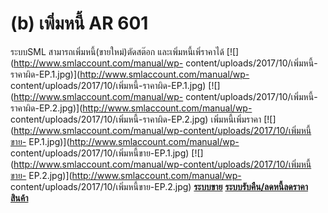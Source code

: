 # (b)	เพิ่มหนี้ AR  601

ระบบSML สามารถเพิ่มหนี้(ขายใหม่)ตัดสต๊อก และเพิ่มหนี้เพิ่ราคาได้
[![](http://www.smlaccount.com/manual/wp-
content/uploads/2017/10/เพิ่มหนี้-ราคาผิด-EP.1.jpg)](http://www.smlaccount.com/manual/wp-
content/uploads/2017/10/เพิ่มหนี้-ราคาผิด-EP.1.jpg)
[![](http://www.smlaccount.com/manual/wp-
content/uploads/2017/10/เพิ่มหนี้-ราคาผิด-EP.2.jpg)](http://www.smlaccount.com/manual/wp-
content/uploads/2017/10/เพิ่มหนี้-ราคาผิด-EP.2.jpg) เพิ่มหนี้เพิ่มราคา
[![](http://www.smlaccount.com/manual/wp-content/uploads/2017/10/เพิ่มหนี้ขาย-
EP.1.jpg)](http://www.smlaccount.com/manual/wp-
content/uploads/2017/10/เพิ่มหนี้ขาย-EP.1.jpg)
[![](http://www.smlaccount.com/manual/wp-content/uploads/2017/10/เพิ่มหนี้ขาย-
EP.2.jpg)](http://www.smlaccount.com/manual/wp-
content/uploads/2017/10/เพิ่มหนี้ขาย-EP.2.jpg)
[**ระบบขาย**](http://www.smlaccount.com/manual/?page_id=593)
[**ระบบรับคืน/ลดหนี้ลดราคาสินค้า**](http://www.smlaccount.com/manual/?page_id=605)  

